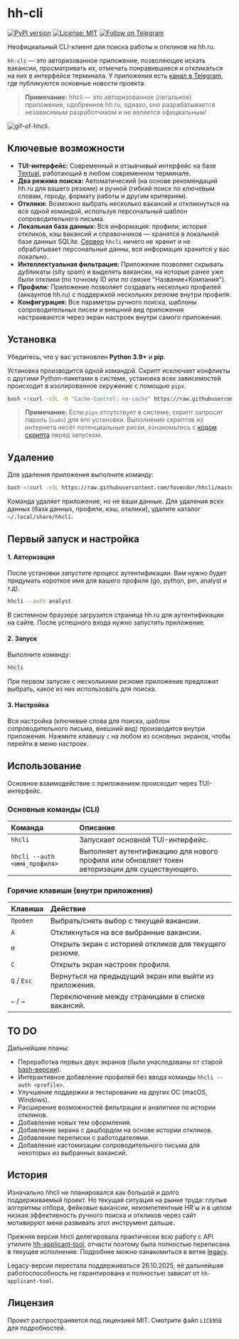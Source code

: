 # hh-cli

[![PyPI version](https://img.shields.io/pypi/v/hhcli.svg)](https://pypi.org/project/hhcli/)
[![License: MIT](https://img.shields.io/badge/License-MIT-yellow.svg)](https://opensource.org/licenses/MIT)
[![Follow on Telegram](https://img.shields.io/badge/Telegram-Join-blue?logo=telegram)](https://t.me/hhcli)

Неофициальный CLI-клиент для поиска работы и откликов на hh.ru.

`hh-cli` — это авторизованное приложение, позволяющее искать вакансии, просматривать их, отмечать понравившиеся и откликаться на них в интерфейсе терминала. У приложения есть [канал в Telegram](https://t.me/hhcli), где публикуются основные новости проекта.

> **Примечание:** hhcli — это авторизованное (легальное) приложение, одобренное hh.ru, однако, оно разрабатывается независимым разработчиком и не является официальным!

![gif-of-hhcli](img/review.gif "A short demo CLI TUI interface").

## Ключевые возможности

- **TUI-интерфейс:** Современный и отзывчивый интерфейс на базе [Textual](https://github.com/textualize/textual), работающий в любом современном терминале.
- **Два режима поиска:** Автоматический (на основе рекомендаций hh.ru для вашего резюме) и ручной (гибкий поиск по ключевым словам, городу, формату работы и другим критериям).
- **Отклики:** Возможно выбрать несколько вакансий и откликнуться на все одной командой, используя персональный шаблон сопроводительного письма.
- **Локальная база данных:** Вся информация: профили, история откликов, кэш вакансий и справочников — хранятся в локальной базе данных SQLite. [Сервер](https://github.com/fovendor/hhcli-server) `hhcli` ничего не хранит и не обрабатывает персональные данны, вся информация хранится у вас локально.
- **Интеллектуальная фильтрация:** Приложение позволяет скрывать дубликаты (sity spam) и выделять вакансии, на которые ранее уже были отклики (по точному ID или по связке "Название+Компания").
- **Профили:** Приложение позволяет создавать несколько профилей (аккаунтов hh.ru) с поддержкой нескольких резюме внутри профиля.
- **Конфигурация:** Все параметры ручного поиска, шаблоны сопроводительных писем и внешний вид приложения настраиваются через экран настроек внутри самого приложения.

## Установка

Убедитесь, что у вас установлен **Python 3.9+** и **pip**.

Установка производится одной командой. Скрипт исключает конфликты с другими Python-пакетами в системе, установка всех зависимостей происходит в изолированное окружение с помощью `pipx`.

```bash
bash <(curl -sSL -H "Cache-Control: no-cache" https://raw.githubusercontent.com/fovendor/hhcli/master/install.sh)
```

> **Примечание:** Если `pipx` отсутствует в системе, скрипт запросит пароль (`sudo`) для его установки. Выполнение скриптов из интернета несёт потенциальные риски, ознакомьтесь с [кодом скрипта](install.sh) перед запуском.

## Удаление

Для удаления приложения выполните команду:

```bash
bash <(curl -sSL https://raw.githubusercontent.com/fovendor/hhcli/master/install.sh) uninstall
```
Команда удаляет приложение, но не ваши данные. Для удаления всех данных (база данных, профили, кэш, отклики), удалите каталог `~/.local/share/hhcli`.

## Первый запуск и настройка

#### 1. Авторизация

После установки запустите процесс аутентификации. Вам нужно будет придумать короткое имя для вашего профиля (go, python, pm, analyst и т.д).

```bash
hhcli --auth analyst
```
В системном браузере загрузится страница hh.ru для аутентификации на сайте. После успешного входа нужно запустить приложение.

#### 2. Запуск

Выполните команду:

```bash
hhcli
```

При первом запуске с несколькими резюме приложение предложит выбрать, какое из них использовать для поиска.

#### 3. Настройка

Вся настройка (ключевые слова для поиска, шаблон сопроводительного письма, внешний вид) производится внутри приложения. Нажмите клавишу `c` на любом из основных экранов, чтобы перейти в меню настроек.

## Использование

Основное взаимодействие с приложением происходит через TUI-интерфейс.

### Основные команды (CLI)

| Команда | Описание |
| :--- | :--- |
| `hhcli` | Запускает основной TUI-интерфейс. |
| `hhcli --auth <имя_профиля>` | Выполняет аутентификацию для нового профиля или обновляет токен авторизации для существующего. |

### Горячие клавиши (внутри приложения)

| Клавиша | Действие |
| :--- | :--- |
| `Пробел` | Выбрать/снять выбор с текущей вакансии. |
| `A` | Откликнуться на все выбранные вакансии. |
| `H` | Открыть экран с историей откликов для текущего резюме. |
| `C` | Открыть экран настроек профиля. |
| `Q` / `Esc` | Вернуться на предыдущий экран или выйти из приложения. |
| `←` / `→` | Переключение между страницами в списке вакансий. |


## TO DO

Дальнейшие планы:

- Переработка первых двух экранов (были унаследованы от старой [bash-версии](https://github.com/fovendor/hhcli/tree/legacy)).
- Интерактивное добавление профилей без ввода команды `hhcli --auth <profile>`.
- Улучшение поддержки и тестирование на других ОС (macOS, Windows).
- Расширение возможностей фильтрации и аналитики по истории откликов.
- Добавление новых тем оформления.
- Добавление экрана с дашбордом на основе истории откликов.
- Добавление переписки с работодателями.
- Добавление кастомизации сопроводительного письма для некоторых из выбранных вакансий.

## История

Изначально hhcli не планировался как большой и долго поддерживаемый проект. Но текущая ситуация на рынке труда: глупые алгоритмы отбора, фейковые вакансии, некомпетентные HR'ы и в целом низкая эффективность ручного поиска и откликов через сайт мотивируют меня развивать этот инструмент дальше.

Прежняя версия hhcli делегировала практически всю работу с API утилите [hh-applicant-tool](https://github.com/s3rgeym/hh-applicant-tool), отчасти поэтому была полностью переписана в текущее исполнение. Подробнее можно ознакомиться в ветке [legacy](https://github.com/fovendor/hhcli/tree/legacy). 

Legacy-версия перестала поддерживаться 26.10.2025, её дальнейшая работоспособность не гарантирована и полностью зависит от `hh-applicant-tool`.

## Лицензия

Проект распространяется под лицензией MIT. Смотрите файл `LICENSE` для подробностей.